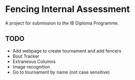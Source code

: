 # Fencing Internal Assessment
A project for submission to the IB Diploma Programme.

## TODO
- Add webpage to create tournament and add fencers
- Bout Tracker
- Extraneous Columns
- Image recognition
- Go to tournament by name (not case sensitive)